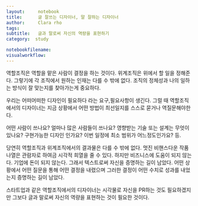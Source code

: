 ```yaml
---
layout:     notebook
title:      글 잘쓰는 디자이너, 말 잘하는 디자이너
author:     Clara rho
tags: 		
subtitle:   글과 말로써 자신의 역량을 표현하기
category:  study

notebookfilename: 
visualworkflow: 
---
```


역할조직은 역할을 맡은 사람이 결정을 하는 것이다. 위계조직은 위에서 할 일을 정해준다. 그렇기에 각 조직에서 원하는 인재는 다를 수 밖에 없다. 조직의 정체성과 나의 일하는 방식이 잘 맞는지를 찾아가는게 중요하다.

우리는 어떠어떠한 디자인이 필요하다 라는 요구,필요사항이 생긴다. 그럴 때 역할조직에서의 디자이너는 지금 상황에서 어떤 방법이 최선일지를 스스로 묻거나 역질문해야한다.

어떤 사람이 쓰나요? 얼마나 많은 사람들이 쓰나요? 영향받는 기술 또는 설계는 무엇이 있나요? 구현가능한 디자인 인가요? 이번 일정에 최소 범위가 어느정도인가요? 등.

당연히 역할조직과 위계조직에서의 결과물은 다를 수 밖에 없다. 멋진 비핸스다운 작품 나열은 관람자로 하여금 시각적 희열을 줄 수 있다. 하지만 비즈니스에 도움이 되지 않는다. 기업에 돈이 되지 않는다. 그래서 텍스트로써 자신을 증명하는 길이 남았다. 어떤 상황에서 어떤 질문을 통해 어떤 결정을 내렸으며 그러한 결정이 어떤 수치로 성과를 내었는지 증명하는 길이 남았다.

스타트업과 같은 역할조직에서의 디자이너는 시각물로 자신을 PR하는 것도 필요하겠지만 그보다 글과 말로써 자신의 역량을 표현하는 것이 필요한 것이다.
